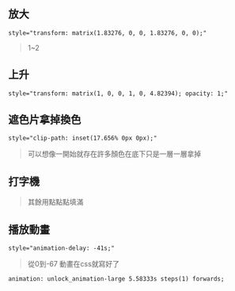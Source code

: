 ## 放大
    style="transform: matrix(1.83276, 0, 0, 1.83276, 0, 0);"
>1~2

## 上升
    style="transform: matrix(1, 0, 0, 1, 0, 4.82394); opacity: 1;"

## 遮色片拿掉換色
    style="clip-path: inset(17.656% 0px 0px);"
>可以想像一開始就存在許多顏色在底下只是一層一層拿掉



## 打字機
>其餘用點點點填滿

## 播放動畫
    style="animation-delay: -41s;"
>從0到-67
>動畫在css就寫好了

    animation: unlock_animation-large 5.58333s steps(1) forwards;